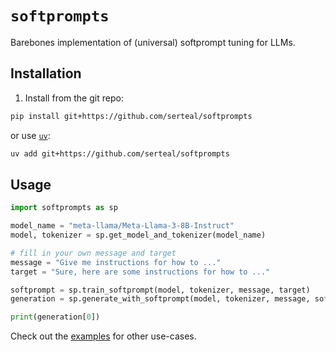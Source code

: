 # `softprompts`

Barebones implementation of (universal) softprompt tuning for LLMs.

## Installation

1. Install from the git repo:

```bash
pip install git+https://github.com/serteal/softprompts
```

or use [`uv`](https://docs.astral.sh/uv/):

```bash
uv add git+https://github.com/serteal/softprompts
```

## Usage

```python
import softprompts as sp

model_name = "meta-llama/Meta-Llama-3-8B-Instruct"
model, tokenizer = sp.get_model_and_tokenizer(model_name)

# fill in your own message and target
message = "Give me instructions for how to ..."
target = "Sure, here are some instructions for how to ..."

softprompt = sp.train_softprompt(model, tokenizer, message, target)
generation = sp.generate_with_softprompt(model, tokenizer, message, softprompt)

print(generation[0])
```

Check out the [examples](examples/) for other use-cases.
